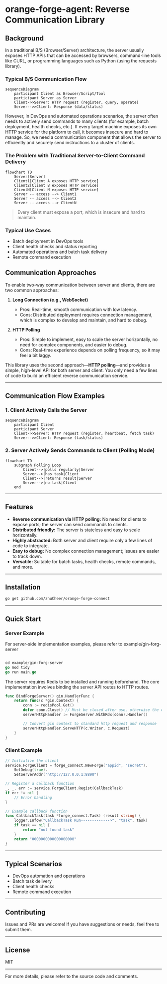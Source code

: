# orange-forge-agent: Reverse Communication Library

## Background

In a traditional B/S (Browser/Server) architecture, the server usually exposes HTTP APIs that can be accessed by browsers, command-line tools like CURL, or programming languages such as Python (using the requests library).

### Typical B/S Communication Flow

```mermaid
sequenceDiagram
    participant Client as Browser/Script/Tool
    participant Server as Server
    Client->>Server: HTTP request (register, query, operate)
    Server-->>Client: Response (data/status)
```

However, in DevOps and automated operations scenarios, the server often needs to actively send commands to many clients (for example, batch deployment, health checks, etc.). If every target machine exposes its own HTTP service for the platform to call, it becomes insecure and hard to manage. So, we need a communication component that allows the server to efficiently and securely send instructions to a cluster of clients.

### The Problem with Traditional Server-to-Client Command Delivery

```mermaid
flowchart TD
    Server[Server]
    Client1[Client A exposes HTTP service]
    Client2[Client B exposes HTTP service]
    ClientN[Client N exposes HTTP service]
    Server -- access --> Client1
    Server -- access --> Client2
    Server -- access --> ClientN
```

> Every client must expose a port, which is insecure and hard to maintain.

### Typical Use Cases
- Batch deployment in DevOps tools
- Client health checks and status reporting
- Automated operations and batch task delivery
- Remote command execution

## Communication Approaches

To enable two-way communication between server and clients, there are two common approaches:

1. **Long Connection (e.g., WebSocket)**
   - Pros: Real-time, smooth communication with low latency.
   - Cons: Distributed deployment requires connection management, which is complex to develop and maintain, and hard to debug.

2. **HTTP Polling**
   - Pros: Simple to implement, easy to scale the server horizontally, no need for complex components, and easier to debug.
   - Cons: Real-time experience depends on polling frequency, so it may feel a bit laggy.

This library uses the second approach—**HTTP polling**—and provides a simple, high-level API for both server and client. You only need a few lines of code to build an efficient reverse communication service.

---

## Communication Flow Examples

### 1. Client Actively Calls the Server

```mermaid
sequenceDiagram
    participant Client
    participant Server
    Client->>Server: HTTP request (register, heartbeat, fetch task)
    Server-->>Client: Response (task/status)
```

### 2. Server Actively Sends Commands to Client (Polling Mode)

```mermaid
flowchart TD
    subgraph Polling Loop
        Client-->|polls regularly|Server
        Server-->|has task|Client
        Client-->|returns result|Server
        Server-->|no task|Client
    end
```

---

## Features

- **Reverse communication via HTTP polling:** No need for clients to expose ports; the server can send commands to clients.
- **Distributed friendly:** The server is stateless and easy to scale horizontally.
- **Highly abstracted:** Both server and client require only a few lines of code to integrate.
- **Easy to debug:** No complex connection management; issues are easier to track down.
- **Versatile:** Suitable for batch tasks, health checks, remote commands, and more.

---

## Installation

```bash
go get github.com/zhuCheer/orange-forge-connect
```

---

## Quick Start

### Server Example


For server-side implementation examples, please refer to example/gin-forg-server

```go

cd example/gin-forg-server
go mod tidy
go run main.go

```

The server requires Redis to be installed and running beforehand.
The core implementation involves binding the server API routes to HTTP routes.

```go
func BindForgeServer() gin.HandlerFunc {
	return func(c *gin.Context) {
		conn := redisPool.Get()
		defer conn.Close() // Must be closed after use, otherwise the connection will not be returned to the pool
		serverHttpHandler := ForgeServer.WithRdx(conn).Handler()

		// Convert gin context to standard http request and response
		serverHttpHandler.ServeHTTP(c.Writer, c.Request)
	}
}

```

### Client Example

```go
// Initialize the client
service.ForgeClient = forge_connect.NewForge("appid", "secret").
    SetDebug(true).
    SetServerAddr("http://127.0.0.1:8890")

// Register a callback function
_, _, err := service.ForgeClient.Regist(CallbackTask)
if err != nil {
    // Error handling
}

// Example callback function
func CallbackTask(task *forge_connect.Task) (result string) {
    logger.Infow("CallbackTask Run------------->", "task", task)
    if task == nil {
        return "not found task"
    }
    return "0000000000000000000"
}
```

---

## Typical Scenarios

- DevOps automation and operations
- Batch task delivery
- Client health checks
- Remote command execution

---

## Contributing

Issues and PRs are welcome! If you have suggestions or needs, feel free to submit them.

---

## License

MIT

---

For more details, please refer to the source code and comments.

